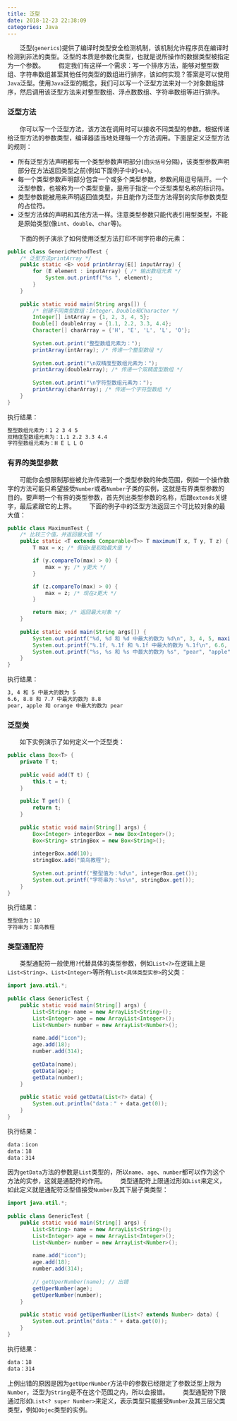 ```yaml
---
title: 泛型
date: 2018-12-23 22:38:09
categories: Java
---
```

&emsp;&emsp;泛型(`generics`)提供了编译时类型安全检测机制，该机制允许程序员在编译时检测到非法的类型。泛型的本质是参数化类型，也就是说所操作的数据类型被指定为一个参数。
&emsp;&emsp;假定我们有这样一个需求：写一个排序方法，能够对整型数组、字符串数组甚至其他任何类型的数组进行排序，该如何实现？答案是可以使用`Java`泛型。使用`Java`泛型的概念，我们可以写一个泛型方法来对一个对象数组排序，然后调用该泛型方法来对整型数组、浮点数数组、字符串数组等进行排序。

### 泛型方法

&emsp;&emsp;你可以写一个泛型方法，该方法在调用时可以接收不同类型的参数。根据传递给泛型方法的参数类型，编译器适当地处理每一个方法调用。下面是定义泛型方法的规则：

- 所有泛型方法声明都有一个类型参数声明部分(由`尖括号`分隔)，该类型参数声明部分在方法返回类型之前(例如下面例子中的`<E>`)。
- 每一个类型参数声明部分包含一个或多个类型参数，参数间用逗号隔开。一个泛型参数，也被称为一个类型变量，是用于指定一个泛型类型名称的标识符。
- 类型参数能被用来声明返回值类型，并且能作为泛型方法得到的实际参数类型的占位符。
- 泛型方法体的声明和其他方法一样。注意类型参数只能代表引用型类型，不能是原始类型(像`int`、`double`、`char`等)。

&emsp;&emsp;下面的例子演示了如何使用泛型方法打印不同字符串的元素：

``` java
public class GenericMethodTest {
    /* 泛型方法printArray */
    public static <E> void printArray(E[] inputArray) {
        for (E element : inputArray) { /* 输出数组元素 */
            System.out.printf("%s ", element);
        }
    }
​
    public static void main(String args[]) {
        /* 创建不同类型数组：Integer、Double和Character */
        Integer[] intArray = {1, 2, 3, 4, 5};
        Double[] doubleArray = {1.1, 2.2, 3.3, 4.4};
        Character[] charArray = {'H', 'E', 'L', 'L', 'O'};
​
        System.out.print("整型数组元素为：");
        printArray(intArray); /* 传递一个整型数组 */
​
        System.out.print("\n双精度型数组元素为：");
        printArray(doubleArray); /* 传递一个双精度型数组 */
​
        System.out.print("\n字符型数组元素为：");
        printArray(charArray); /* 传递一个字符型数组 */
    }
}
```

执行结果：

``` bash
整型数组元素为：1 2 3 4 5
双精度型数组元素为：1.1 2.2 3.3 4.4
字符型数组元素为：H E L L O
```

### 有界的类型参数

&emsp;&emsp;可能你会想限制那些被允许传递到一个类型参数的种类范围，例如一个操作数字的方法可能只希望接受`Number`或者`Number`子类的实例，这就是有界类型参数的目的。要声明一个有界的类型参数，首先列出类型参数的名称，后跟`extends`关键字，最后紧跟它的上界。
&emsp;&emsp;下面的例子中的泛型方法返回三个可比较对象的最大值：

``` java
public class MaximumTest {
    /* 比较三个值，并返回最大值 */
    public static <T extends Comparable<T>> T maximum(T x, T y, T z) {
        T max = x; /* 假设x是初始最大值 */

        if (y.compareTo(max) > 0) {
            max = y; /* y更大 */
        }

        if (z.compareTo(max) > 0) {
            max = z; /* 现在z更大 */
        }

        return max; /* 返回最大对象 */
    }
​
    public static void main(String args[]) {
        System.out.printf("%d, %d 和 %d 中最大的数为 %d\n", 3, 4, 5, maximum(3, 4, 5));
        System.out.printf("%.1f, %.1f 和 %.1f 中最大的数为 %.1f\n", 6.6, 8.8, 7.7, maximum(6.6, 8.8, 7.7));
        System.out.printf("%s, %s 和 %s 中最大的数为 %s", "pear", "apple", "orange", maximum("pear", "apple", "orange"));
    }
}
```

执行结果：

``` bash
3, 4 和 5 中最大的数为 5
6.6, 8.8 和 7.7 中最大的数为 8.8
pear, apple 和 orange 中最大的数为 pear
```

### 泛型类

&emsp;&emsp;如下实例演示了如何定义一个泛型类：

``` java
public class Box<T> {
    private T t;
​
    public void add(T t) {
        this.t = t;
    }
​
    public T get() {
        return t;
    }
​
    public static void main(String[] args) {
        Box<Integer> integerBox = new Box<Integer>();
        Box<String> stringBox = new Box<String>();
​
        integerBox.add(10);
        stringBox.add("菜鸟教程");
​
        System.out.printf("整型值为：%d\n", integerBox.get());
        System.out.printf("字符串为：%s\n", stringBox.get());
    }
}
```

执行结果：

``` bash
整型值为：10
字符串为：菜鸟教程
```

### 类型通配符

&emsp;&emsp;类型通配符一般使用`?`代替具体的类型参数，例如`List<?>`在逻辑上是`List<String>`、`List<Integer>`等所有`List<具体类型实参>`的父类：

``` java
import java.util.*;
​
public class GenericTest {
    public static void main(String[] args) {
        List<String> name = new ArrayList<String>();
        List<Integer> age = new ArrayList<Integer>();
        List<Number> number = new ArrayList<Number>();
​
        name.add("icon");
        age.add(18);
        number.add(314);
​
        getData(name);
        getData(age);
        getData(number);
    }
​
    public static void getData(List<?> data) {
        System.out.println("data：" + data.get(0));
    }
}
```

执行结果：

``` bash
data：icon
data：18
data：314
```

因为`getData`方法的参数是`List`类型的，所以`name`、`age`、`number`都可以作为这个方法的实参，这就是通配符的作用。
&emsp;&emsp;类型通配符上限通过形如`List`来定义，如此定义就是通配符泛型值接受`Number`及其下层子类类型：

``` java
import java.util.*;
​
public class GenericTest {
    public static void main(String[] args) {
        List<String> name = new ArrayList<String>();
        List<Integer> age = new ArrayList<Integer>();
        List<Number> number = new ArrayList<Number>();
​
        name.add("icon");
        age.add(18);
        number.add(314);
​
        // getUperNumber(name); // 出错
        getUperNumber(age);
        getUperNumber(number);
    }
​
    public static void getUperNumber(List<? extends Number> data) {
        System.out.println("data：" + data.get(0));
    }
}
```

执行结果：

``` bash
data：18
data：314
```

上例出错的原因是因为`getUperNumber`方法中的参数已经限定了参数泛型上限为`Number`，泛型为`String`是不在这个范围之内，所以会报错。
&emsp;&emsp;类型通配符下限通过形如`List<? super Number>`来定义，表示类型只能接受`Number`及其三层父类类型，例如`Objec`类型的实例。